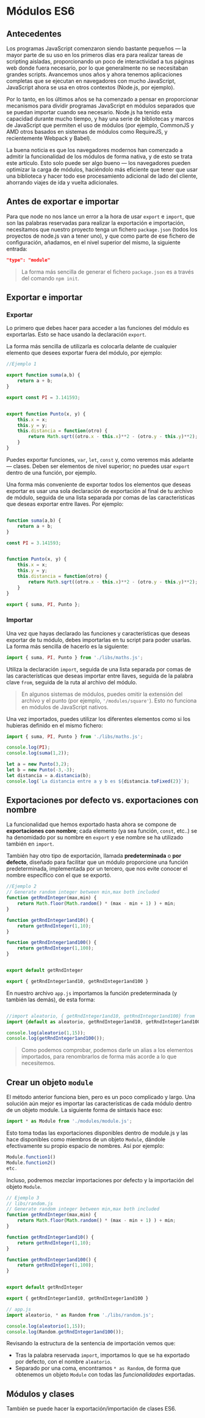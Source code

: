 
# Módulos ES6

## Antecedentes

Los programas JavaScript comenzaron siendo bastante pequeños — la mayor parte de su uso en los primeros días era para realizar tareas de scripting aisladas, proporcionando un poco de interactividad a tus páginas web donde fuera necesario, por lo que generalmente no se necesitaban grandes scripts. Avancemos unos años y ahora tenemos aplicaciones completas que se ejecutan en navegadores con mucho JavaScript, JavaScript ahora se usa en otros contextos (Node.js, por ejemplo).

Por lo tanto, en los últimos años se ha comenzado a pensar en proporcionar mecanismos para dividir programas JavaScript en módulos separados que se puedan importar cuando sea necesario. Node.js ha tenido esta capacidad durante mucho tiempo, y hay una serie de bibliotecas y marcos de JavaScript que permiten el uso de módulos (por ejemplo, CommonJS y AMD otros basados en sistemas de módulos como RequireJS, y recientemente Webpack y Babel).

La buena noticia es que los navegadores modernos han comenzado a admitir la funcionalidad de los módulos de forma nativa, y de esto se trata este artículo. Esto solo puede ser algo bueno — los navegadores pueden optimizar la carga de módulos, haciéndolo más eficiente que tener que usar una biblioteca y hacer todo ese procesamiento adicional de lado del cliente, ahorrando viajes de ida y vuelta adicionales.

## Antes de exportar e importar

Para que node no nos lance un error a la hora de usar `export` e `import`, que son las palabras reservadas para realizar la exportación e importación, necesitamos que nuestro proyecto tenga un fichero `package.json` (todos los proyectos de node.js van a tener uno), y que como parte de ese fichero de configuración, añadamos, en el nivel superior del mismo, la siguiente entrada:

```json
"type": "module"
```

> La forma más sencilla de generar el fichero `package.json` es a través del comando `npm init`.

## Exportar e importar

### Exportar

Lo primero que debes hacer para acceder a las funciones del módulo es exportarlas. Esto se hace usando la declaración `export`.

La forma más sencilla de utilizarla es colocarla delante de cualquier elemento que desees exportar fuera del módulo, por ejemplo:

```javascript
//Ejemplo 1

export function suma(a,b) { 
    return a + b;
}

export const PI = 3.141593;


export function Punto(x, y) {
    this.x = x;
    this.y = y;
    this.distancia = function(otro) {
        return Math.sqrt((otro.x - this.x)**2 - (otro.y - this.y)**2);
    }
}

```

Puedes exportar funciones, `var`, `let`, `const` y, como veremos más adelante — clases. Deben ser elementos de nivel superior; no puedes usar `export` dentro de una función, por ejemplo.

Una forma más conveniente de exportar todos los elementos que deseas exportar es usar una sola declaración de exportación al final de tu archivo de módulo, seguida de una lista separada por comas de las características que deseas exportar entre llaves. Por ejemplo:

```javascript

function suma(a,b) { 
    return a + b;
}

const PI = 3.141593;


function Punto(x, y) {
    this.x = x;
    this.y = y;
    this.distancia = function(otro) {
        return Math.sqrt((otro.x - this.x)**2 - (otro.y - this.y)**2);
    }
}

export { suma, PI, Punto };
```

### Importar

Una vez que hayas declarado las funciones y características que deseas exportar de tu módulo, debes importarlas en tu script para poder usarlas. La forma más sencilla de hacerlo es la siguiente:

```javascript
import { suma, PI, Punto } from './libs/maths.js';
```

Utiliza la declaración `import`, seguida de una lista separada por comas de las características que deseas importar entre llaves, seguida de la palabra clave `from`, seguida de la ruta al archivo del módulo.

> En algunos sistemas de módulos, puedes omitir la extensión del archivo y el punto (por ejemplo, `'/modules/square'`). Esto no funciona en módulos de JavaScript nativos.

Una vez importados, puedes utilizar los diferentes elementos como si los hubieras definido en el mismo fichero:

```javascript
import { suma, PI, Punto } from './libs/maths.js';

console.log(PI);
console.log(suma(1,2));

let a = new Punto(3,2);
let b = new Punto(-3,-3);
let distancia = a.distancia(b);
console.log(`La distancia entre a y b es ${distancia.toFixed(2)}`);
```

## Exportaciones por defecto vs. exportaciones con nombre

La funcionalidad que hemos exportado hasta ahora se compone de **exportaciones con nombre**; cada elemento (ya sea función, `const`, etc..) se ha denomidado por su nombre en `export` y ese nombre se ha utilizado también en `import`.

También hay otro tipo de exportación, llamada **predeterminada**  o **por defecto**, diseñado para facilitar que un módulo proporcione una función predeterminada, implementada por un tercero, que nos evite conocer el nombre específico con el que se exportó.

```javascript
//Ejemplo 2
// Generate random integer between min,max both included
function getRndInteger(max,min) {
    return Math.floor(Math.random() * (max - min + 1) ) + min;
}

function getRndInteger1and10() {
    return getRndInteger(1,10);
}

function getRndInteger1and100() {
    return getRndInteger(1,100);
}


export default getRndInteger

export { getRndInteger1and10, getRndInteger1and100 }
```

En nuestro archivo `app.js` importamos la función predeterminada (y también las demás), de esta forma:

```javascript

//import aleatorio, { getRndInteger1and10, getRndInteger1and100} from './libs/random.js';
import {default as aleatorio, getRndInteger1and10, getRndInteger1and100 } from './libs/random.js';

console.log(aleatorio(1,15));
console.log(getRndInteger1and100());
```

> Como podemos comprobar, podemos darle un alias a los elementos importados, para renombrarlos de forma más acorde a lo que necesitemos.

## Crear un objeto `module`

El método anterior funciona bien, pero es un poco complicado y largo. Una solución aún mejor es importar las características de cada módulo dentro de un objeto module. La siguiente forma de sintaxis hace eso:

```javascript
import * as Module from './modules/module.js';
```

Esto toma todas las exportaciones disponibles dentro de module.js y las hace disponibles como miembros de un objeto `Module`, dándole efectivamente su propio espacio de nombres. Así por ejemplo:

```javascript
Module.function1()
Module.function2()
etc.
```

Incluso, podremos mezclar importaciones por defecto y la importación del objeto `Module`.

```javascript
// Ejemplo 3
// libs/random.js
// Generate random integer between min,max both included
function getRndInteger(max,min) {
    return Math.floor(Math.random() * (max - min + 1) ) + min;
}

function getRndInteger1and10() {
    return getRndInteger(1,10);
}

function getRndInteger1and100() {
    return getRndInteger(1,100);
}


export default getRndInteger

export { getRndInteger1and10, getRndInteger1and100 }
```

```javascript
// app.js
import aleatorio, * as Random from './libs/random.js';

console.log(aleatorio(1,15));
console.log(Random.getRndInteger1and100());
```

Revisando la estructura de la sentencia de importación vemos que:

- Tras la palabra reservada `import`, importamos lo que se ha exportado por defecto, con el nombre `aleatorio`.
- Separado por una coma, encontramos `* as Random`, de forma que obtenemos un objeto `Module` con todas las _funcionalidades_ exportadas.

## Módulos y clases

También se puede hacer la exportación/importación de clases ES6.

